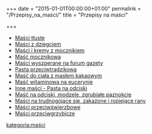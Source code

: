 +++
date = "2015-01-01T00:00:00+01:00"
permalink = "/Przepisy_na_maści/"
title = "Przepisy na maści"

+++

-   [Maści tłuste](/atopedia/Maści_tłuste "wikilink")
-   [Maści z dziegciem](/atopedia/Maści_z_dziegciem "wikilink")
-   [Maści i kremy z mocznikiem](/atopedia/Maści_i_kremy_z_mocznikiem "wikilink")
-   [Maść mocznikowa](/atopedia/Maść_mocznikowa "wikilink")
-   [Maści wyszperane na forum gazety](/atopedia/Maści_wyszperane_na_forum_gazety "wikilink")
-   [Pasta przeciwtrądzikowa](/atopedia/Pasta_przeciwtrądzikowa "wikilink")
-   [Maść do ciała z masłem kakaowym](/atopedia/Maść_do_ciała_z_masłem_kakaowym "wikilink")
-   [Maść witaminowa na eucerynie](/atopedia/Maść_witaminowa_na_eucerynie "wikilink")
-   [Inne maści - Pasta na odciski](/Inne_maści_-_Pasta_na_odciski "wikilink")
-   [Maść na odciski, modzele, zgrubiałe paznokcie](/Maść_na_odciski,_modzele,_zgrubiałe_paznokcie "wikilink")
-   [Maści na trudnogojące się, zakażone i ropiejące rany](/Maści_na_trudnogojące_się,_zakażone_i_ropiejące_rany "wikilink")
-   [Maści przeciwświerzbowe](/atopedia/Maści_przeciwświerzbowe "wikilink")
-   [Maści przeciwgrzybicze](/atopedia/Maści_przeciwgrzybicze "wikilink")

[kategoria:maści](/atopedia/kategoria:maści "wikilink")